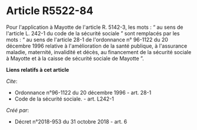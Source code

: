 # Article R5522-84

Pour l'application à Mayotte de l'article R. 5142-3, les mots : “ au sens de l'article L. 242-1 du code de la sécurité
sociale ” sont remplacés par les mots : “ au sens de l'article 28-1 de l'ordonnance n° 96-1122 du 20 décembre 1996 relative à
l'amélioration de la santé publique, à l'assurance maladie, maternité, invalidité et décès, au financement de la sécurité
sociale à Mayotte et à la caisse de sécurité sociale de Mayotte ”.

**Liens relatifs à cet article**

_Cite_:

  - Ordonnance n°96-1122 du 20 décembre 1996 - art. 28-1
  - Code de la sécurité sociale. - art. L242-1

_Créé par_:

  - Décret n°2018-953 du 31 octobre 2018 - art. 6
